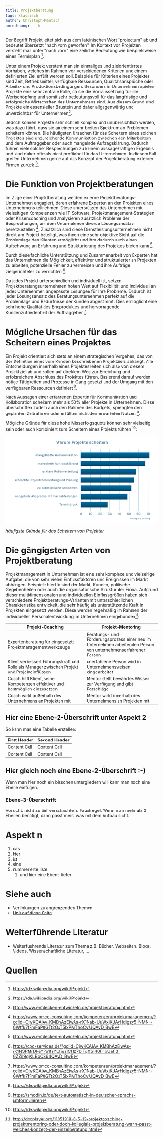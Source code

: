 ```yaml
---
title: Projektberatung
tags: klassisch
author: Christoph-Mantsch
anrechnung:    k 
---
```

Der Begriff Projekt leitet sich aus dem lateinischen Wort "proiectum" ab und bedeutet übersetzt "nach vorn geworfen". Im Kontext von Projekten versteht man unter "nach vorn" eine zeiliche Bedeutung wie beispielsweise einen Terminplan [^1].

Unter einem Projekt versteht man ein einmaliges und zielorientiertes Vorhaben, welches im Rahmen von verschiedenen Kriterien und einem definierten Ziel erfüllt werden soll. Beispiele für Kriterien eines Projektes sind Zeit, Betriebsmittel, verfügbare Ressourcen, Qualitätsansprüche oder Arbeits- und Produktionsbedingungen. 
Besonders in Unternehmen spielen Projekte eine sehr zentrale Rolle, da sie die Vorraussetzung für die Wertschöpfung und somit sehr bedeutungsvoll für das langfristige und erfolgreiche Wirtschaften des Unternehmens sind. Aus diesem Grund sind Projekte ein essenzieller Baustein und daher allgegenwärtig und unverzichtbar für Unternehmen[^1].
 
Jedoch können Projekte sehr schnell komplex und unübersichtlich werden, was dazu führt, dass sie an einem sehr breiten Spektrum an Problemen scheitern können. Die häufigsten Ursachen für das Scheitern eines solchen Projektes sind unzureichende Kommunikation zwischen den Mitarbeitern und dem Auftraggeber oder auch mangelnde Auftragsklärung. Dadurch führen viele solcher Besprechungen zu keinem aussagekräftigen Ergebnis und sind daher oftmals nicht profitabel für das Unternehmen. In diesem Fall greifen Unternehmen gerne auf das Konzept der Projektberatung externer Firmen zurück [^2].


# Die Funktion von Projektberatungen

Im Zuge einer Projektberatung werden externe Projektberatungs-Unternehmen engagiert, deren erfahrene Experten an den Projekten eines Unternehmens teilnehmen. Diese unterstützen das Unternehmen mit vielseitigen Kompetenzen wie IT-Software, Projektmanagement-Strategien oder Krisencoaching und analysieren zusätzlich Probleme der Besprechungen, um dem Unternehmen diverse Lösungsansätze bereitzustellen [^4].
Zusätzlich sind diese Dienstleistungsunternehmen nicht direkt am Projekt beteiligt, was ihnen eine sehr objektive Sicht auf die Problemlage des Klienten ermöglicht und ihm dadurch auch einen Aufschwung an Erfahrung und Strukturierung des Projektes bieten kann [^2].

Durch diese fachliche Unterstützung und Zusammenarbeit von Experten hat das Unternehmen die Möglichkeit, effektiver und strukturierter an Projekten zu arbeiten, potenzielle Fehler zu vermeiden und ihre Aufträge zielgerichteter zu verrichten [^3].

Da jedes Projekt unterschiedlich und individuell ist, setzen Projektberatungsunternehmen hohen Wert auf Flexibilität und individuell an jedes Unternehmen angepasste Lösungen für Ihre Probleme. Dadurch ist jeder Lösungsansatz des Beratungsunternehmen perfekt auf die Problemlage und Bedürfnisse der Kunden abgestimmt. Dies ermöglicht eine sehr hohe Qualität des Endproduktes und hervorragende Kundenzufriedenheit der Auftraggeber [^4].


# Mögliche Ursachen für das Scheitern eines Projektes

Ein Projekt orientiert sich stets an einem strategischen Vorgehen, das von der Definition eines vom Kunden beschriebenen Projektziels abhängt. Alle Entscheidungen innerhalb eines Projektes leiten sich also von diesem Projektziel ab und sollen auf direktem Weg zur Erreichung und erfolgreichem Abschluss des Projektes führen. 
Basierend darauf werden nötige Tätigkeiten und Prozesse in Gang gesetzt und der Umgang mit den verfügbaren Ressourcen definiert [^1].

Nach Aussagen einer erfahrenen Expertin für Kommunikation und Kollaboration scheitern mehr als 50% aller Projekte in Unternehmen. Diese überschritten zudem auch den Rahmen des Budgets, sprengten den geplanten Zeitrahmen oder erfüllten nicht den erwarteten Nutzen [^5]. 

Mögliche Gründe für diese hohe Misserfolgsquote können sehr vielseitig sein oder auch kombiniert zum Scheitern eines Projekts führen [^1]:



![Beispielabbildung](Projektberatung/Projektscheitern2.PNG)
   
   *häufigste Gründe für das Scheitern von Projekten*

# Die gängigsten Arten von Projektberatung

Projektmanagement in Unternehmen ist eine sehr komplexe und vielseitige Aufgabe, die von sehr vielen Einflussfaktoren und Ereignissen im Markt abhängen. Beispiele hierfür sind der Markt, Kunden, politische Gegebenheiten oder auch die organisatorische Struktur der Firma. Aufgrund dieser multidimensionalen und individuellen Einflussgrößen haben sich verschiedene Projektberatungs-Varianten mit unterschiedlichen Charakteristika entwickelt, die sehr häufig als unterstützende Kraft in Projekten eingesetzt werden. Diese werden  regelmäßig im Rahmen der individuellen Personalentwicklung im Unternehmen eingebunden[^6]:


|  Projekt-Coaching  |  Projekt-Mentoring  | 
|  ----------------  |  -----------------  |  
|  Expertenberatung für eingesetzte Projektmanagementwerkzeuge  |  Beratungs- und Förderungsprozess einer neu im Unternehmen arbeitenden Person von unternehmenserfahrener Person |       
|  Klient verbessert Führungskraft und Rolle als Manager zwischen Projekt und Projekteinflüssen  |  unerfahrene Person wird in Unternehmensweisen eingearbeitet  |
|  Coach hilft Klient, seine Kompetenzen effektiver und bestmöglich einzusetzen  |  Mentor stellt bewährtes Wissen zur Verfügung und gibt Ratschläge      |        
|  Coach wirkt außerhalb des Unternehmens an Projekten mit  | Mentor wirkt innerhalb des Unternehmens an Projekten mit |        


## Hier eine Ebene-2-Überschrift unter Aspekt 2

So kann man eine Tabelle erstellen:

| First Header  | Second Header |
| ------------- | ------------- |
| Content Cell  | Content Cell  |
| Content Cell  | Content Cell  |

## Hier gleich noch eine Ebene-2-Überschrift :-)

Wenn man hier noch ein bisschen untergliedern will kann man noch eine Ebene einfügen.

### Ebene-3-Überschrift

Vorsicht: nicht zu tief verschachteln. Faustregel: Wenn man mehr als 3 
Ebenen benötigt, dann passt meist was mit dem Aufbau nicht.

# Aspekt n

1. das
2. hier 
4. ist 
4. eine
7. nummerierte liste
   1. und hier eine Ebene tiefer


# Siehe auch

* Verlinkungen zu angrenzenden Themen
* [Link auf diese Seite](Projektberatung.md)

# Weiterführende Literatur

* Weiterfuehrende Literatur zum Thema z.B. Bücher, Webseiten, Blogs, Videos, Wissenschaftliche Literatur, ...

# Quellen

[^1]: https://de.wikipedia.org/wiki/Projekt
[^2]: http://www.entdecken-entwickeln.de/projektberatung.html
[^3]: https://cpc-services.de/?gclid=CjwKCAiAv_KMBhAzEiwAs-rX1NSPMrDkeYPs1tsYUfjeslCH27blFqOtn48FnbUaF3-GZZil9gjXLBoCS64QAvD_BwE
[^4]: https://www.pmcc-consulting.com/kompetenzen/projektmanagement/?gclid=CjwKCAiAv_KMBhAzEiwAs-rX1Nab-UuWxjKJAyHdjgzy5-NMN--GWtfk7fFmFaP0GTt2OsT5lxPMThoCvlUQAvD_BwE
[^5]: https://smodin.io/de/text-automatisch-in-deutscher-sprache-umformulieren
[^6]: http://docplayer.org/11051318-6-5-13-projektcoaching-projektmentoring-oder-doch-kollegiale-projektberatung-wann-passt-welches-konzept-der-einzelberatung.html

